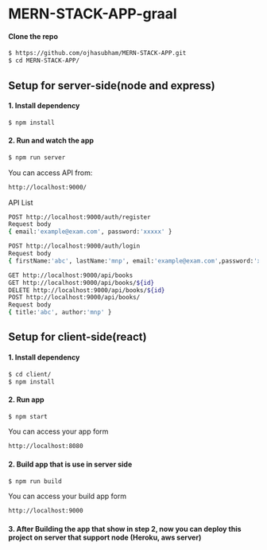 # MERN-STACK-APP-graal

#### Clone the repo

```sh
$ https://github.com/ojhasubham/MERN-STACK-APP.git
$ cd MERN-STACK-APP/
```
## Setup for server-side(node and express)

#### 1. Install dependency

```sh
$ npm install
```

#### 2. Run and watch the app

```sh
$ npm run server
```
You can access API from: 
```sh
http://localhost:9000/
```
API List

```sh
POST http://localhost:9000/auth/register 
Request body
{ email:'example@exam.com', password:'xxxxx' }

POST http://localhost:9000/auth/login 
Request body
{ firstName:'abc', lastName:'mnp', email:'example@exam.com',password:'xxxxx' }
```

```sh
GET http://localhost:9000/api/books
GET http://localhost:9000/api/books/${id}
DELETE http://localhost:9000/api/books/${id}
POST http://localhost:9000/api/books/ 
Request body
{ title:'abc', author:'mnp' }
```

## Setup for client-side(react)

#### 1. Install dependency

```sh
$ cd client/
$ npm install
```

#### 2. Run app

```sh
$ npm start
```

You can access your app form 

```sh
http://localhost:8080
```

#### 2. Build app that is use in server side

```sh
$ npm run build
```

You can access your build app form 

```sh
http://localhost:9000
```

#### 3. After Building the app that show in step 2, now you can deploy this project on server that support node (Heroku, aws server)

